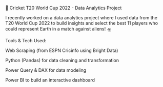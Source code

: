 🏏 Cricket T20 World Cup 2022 - Data Analytics Project

I recently worked on a data analytics project where I used data from the T20 World Cup 2022 to build insights and select the best 11 players who could represent Earth in a match against aliens! 🛸

Tools & Tech Used:

Web Scraping (from ESPN Cricinfo using Bright Data)

Python (Pandas) for data cleaning and transformation

Power Query & DAX for data modeling

Power BI to build an interactive dashboard
